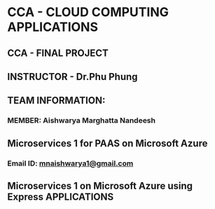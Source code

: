 # CCA - CLOUD COMPUTING APPLICATIONS

## CCA - FINAL PROJECT

## INSTRUCTOR - Dr.Phu Phung

## TEAM INFORMATION:

### MEMBER: Aishwarya Marghatta Nandeesh


##  Microservices 1 for PAAS on Microsoft Azure 
### Email ID: mnaishwarya1@gmail.com



## Microservices 1 on Microsoft Azure using Express APPLICATIONS

